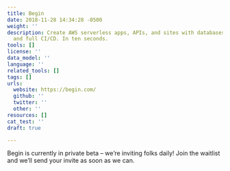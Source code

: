 ```yaml
---
title: Begin
date: 2018-11-28 14:34:28 -0500
weight: ''
description: Create AWS serverless apps, APIs, and sites with databases, sessions,
  and full CI/CD. In ten seconds.
tools: []
license: ''
data_model: ''
language: ''
related_tools: []
tags: []
urls:
  website: https://begin.com/
  github: ''
  twitter: ''
  other: ''
resources: []
cat_test: ''
draft: true

---
```

Begin is currently in private beta – we’re inviting folks daily! Join the waitlist and we’ll send your invite as soon as we can.